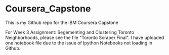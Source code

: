 # Coursera_Capstone
This is my Github repo for the IBM Coursera Capstone

For Week 3 Assignment: Segementing and Clustering Toronto Neighborhoods, please see the file "Toronto Scraper Final". I have uploaded one notebook file due to the issue of Ipython Notebooks not loading in Github.

